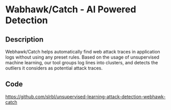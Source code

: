# Wabhawk/Catch - AI Powered Detection

## Description
Webhawk/Catch helps automatically find web attack traces in application logs without using any preset rules. Based on the usage of unsupervised machine learning, our tool groups log lines into clusters, and detects the outliers it considers as potential attack traces.

## Code
https://github.com/slrbl/unsupervised-learning-attack-detection-webhawk-catch
